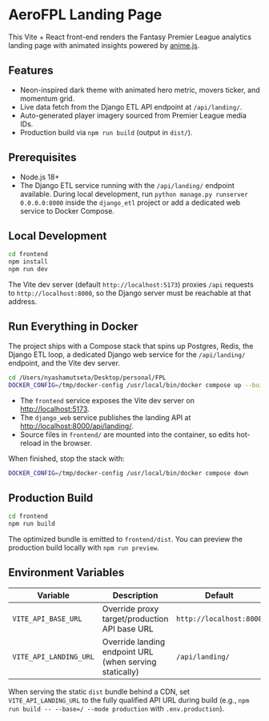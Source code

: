 # AeroFPL Landing Page

This Vite + React front-end renders the Fantasy Premier League analytics landing page with animated insights powered by [anime.js](https://animejs.com/).

## Features

- Neon-inspired dark theme with animated hero metric, movers ticker, and momentum grid.
- Live data fetch from the Django ETL API endpoint at `/api/landing/`.
- Auto-generated player imagery sourced from Premier League media IDs.
- Production build via `npm run build` (output in `dist/`).

## Prerequisites

- Node.js 18+
- The Django ETL service running with the `/api/landing/` endpoint available. During local development, run `python manage.py runserver 0.0.0.0:8000` inside the `django_etl` project or add a dedicated web service to Docker Compose.

## Local Development

```bash
cd frontend
npm install
npm run dev
```

The Vite dev server (default `http://localhost:5173`) proxies `/api` requests to `http://localhost:8000`, so the Django server must be reachable at that address.

## Run Everything in Docker

The project ships with a Compose stack that spins up Postgres, Redis, the Django ETL loop, a dedicated Django web service for the `/api/landing/` endpoint, and the Vite dev server.

```bash
cd /Users/nyashamutseta/Desktop/personal/FPL
DOCKER_CONFIG=/tmp/docker-config /usr/local/bin/docker compose up --build frontend
```

- The `frontend` service exposes the Vite dev server on [http://localhost:5173](http://localhost:5173).
- The `django_web` service publishes the landing API at [http://localhost:8000/api/landing/](http://localhost:8000/api/landing/).
- Source files in `frontend/` are mounted into the container, so edits hot-reload in the browser.

When finished, stop the stack with:

```bash
DOCKER_CONFIG=/tmp/docker-config /usr/local/bin/docker compose down
```

## Production Build

```bash
cd frontend
npm run build
```

The optimized bundle is emitted to `frontend/dist`. You can preview the production build locally with `npm run preview`.

## Environment Variables

| Variable | Description | Default |
|----------|-------------|---------|
| `VITE_API_BASE_URL` | Override proxy target/production API base URL | `http://localhost:8000` |
| `VITE_API_LANDING_URL` | Override landing endpoint URL (when serving statically) | `/api/landing/` |

When serving the static `dist` bundle behind a CDN, set `VITE_API_LANDING_URL` to the fully qualified API URL during build (e.g., `npm run build -- --base=/ --mode production` with `.env.production`).
